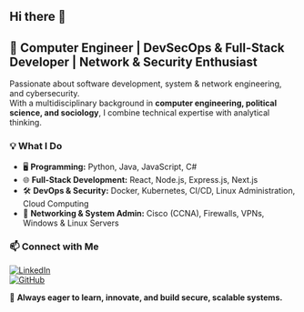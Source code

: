 ## Hi there 👋

<!--
**TheLastKhan/TheLastKhan** is a ✨ _special_ ✨ repository because its `README.md` (this file) appears on your GitHub profile.

Here are some ideas to get you started:

- 🔭 I’m currently working on ...
- 🌱 I’m currently learning ...
- 👯 I’m looking to collaborate on ...
- 🤔 I’m looking for help with ...
- 💬 Ask me about ...
- 📫 How to reach me: ...
- 😄 Pronouns: ...
- ⚡ Fun fact: ...
-->

## 🚀 Computer Engineer | DevSecOps & Full-Stack Developer | Network & Security Enthusiast  

Passionate about software development, system & network engineering, and cybersecurity.  
With a multidisciplinary background in **computer engineering, political science, and sociology**, I combine technical expertise with analytical thinking.  

### 💡 What I Do  

- 🖥 **Programming:** Python, Java, JavaScript, C#  
- 🌐 **Full-Stack Development:** React, Node.js, Express.js, Next.js  
- 🛠 **DevOps & Security:** Docker, Kubernetes, CI/CD, Linux Administration, Cloud Computing  
- 📡 **Networking & System Admin:** Cisco (CCNA), Firewalls, VPNs, Windows & Linux Servers  

### 📫 Connect with Me  
[![LinkedIn](https://custom-icon-badges.demolab.com/badge/LinkedIn-0A66C2?logo=linkedin-white&logoColor=fff)](https://www.linkedin.com/in/hakan-sinal-89b822151)  
[![GitHub](https://img.shields.io/badge/GitHub-%23121011.svg?logo=github&logoColor=white)](https://github.com/TheLastKhan)  

🔹 **Always eager to learn, innovate, and build secure, scalable systems.**  
